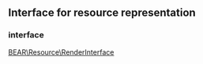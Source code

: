 
## Interface for resource representation

### interface

[BEAR\Resource\RenderInterface](https://github.com/koriym/BEAR.Resource/blob/develop-2/src/RenderInterface.php)
